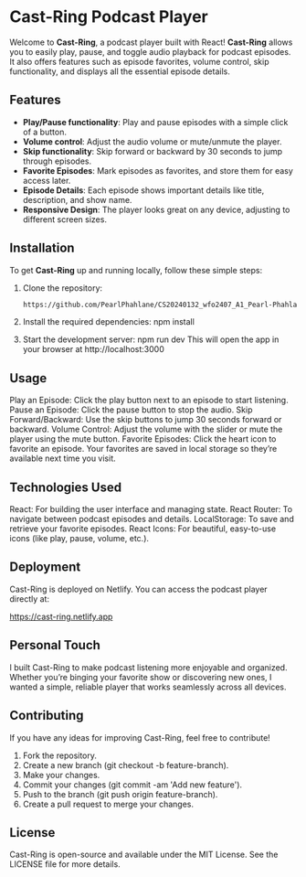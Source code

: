 # Cast-Ring Podcast Player

Welcome to **Cast-Ring**, a podcast player built with React! **Cast-Ring** allows you to easily play, pause, and toggle audio playback for podcast episodes. It also offers features such as episode favorites, volume control, skip functionality, and displays all the essential episode details.

## Features

- **Play/Pause functionality**: Play and pause episodes with a simple click of a button.
- **Volume control**: Adjust the audio volume or mute/unmute the player.
- **Skip functionality**: Skip forward or backward by 30 seconds to jump through episodes.
- **Favorite Episodes**: Mark episodes as favorites, and store them for easy access later.
- **Episode Details**: Each episode shows important details like title, description, and show name.
- **Responsive Design**: The player looks great on any device, adjusting to different screen sizes.

## Installation

To get **Cast-Ring** up and running locally, follow these simple steps:

1. Clone the repository:
   ```bash
   https://github.com/PearlPhahlane/CS20240132_wfo2407_A1_Pearl-Phahlane_DJS11.git

2. Install the required dependencies:
	npm install

3. Start the development server:
	npm run dev
	This will open the app in your browser at http://localhost:3000

## Usage

Play an Episode: Click the play button next to an episode to start listening.
Pause an Episode: Click the pause button to stop the audio.
Skip Forward/Backward: Use the skip buttons to jump 30 seconds forward or backward.
Volume Control: Adjust the volume with the slider or mute the player using the mute button.
Favorite Episodes: Click the heart icon to favorite an episode. Your favorites are saved in local storage so they’re available next time you visit.

## Technologies Used

React: For building the user interface and managing state.
React Router: To navigate between podcast episodes and details.
LocalStorage: To save and retrieve your favorite episodes.
React Icons: For beautiful, easy-to-use icons (like play, pause, volume, etc.).

## Deployment
Cast-Ring is deployed on Netlify. You can access the podcast player directly at:

https://cast-ring.netlify.app

## Personal Touch
I built Cast-Ring to make podcast listening more enjoyable and organized. Whether you’re binging your favorite show or discovering new ones, I wanted a simple, reliable player that works seamlessly across all devices.

## Contributing
If you have any ideas for improving Cast-Ring, feel free to contribute!

1. Fork the repository.
2. Create a new branch (git checkout -b feature-branch).
3. Make your changes.
4. Commit your changes (git commit -am 'Add new feature').
5. Push to the branch (git push origin feature-branch).
6. Create a pull request to merge your changes.


## License
Cast-Ring is open-source and available under the MIT License. See the LICENSE file for more details.